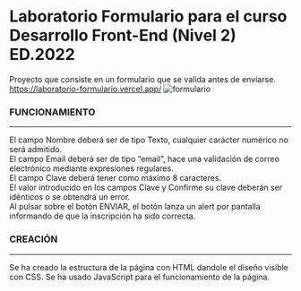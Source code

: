 # Laboratorio Formulario para el curso Desarrollo Front-End (Nivel 2) ED.2022
Proyecto que consiste en un formulario que se valida antes de enviarse.
<br>
https://laboratorio-formulario.vercel.app/
![formulario](https://user-images.githubusercontent.com/114498817/207642533-7e4e1a56-3ef6-415d-a864-99d3bcb34faf.png)

### FUNCIONAMIENTO
-------
El campo Nombre deberá ser de tipo Texto, cualquier carácter numérico no será admitido. <br>
El campo Email deberá ser de tipo “email”, hace una validación de correo electrónico mediante expresiones regulares. <br>
El campo Clave deberá tener como máximo 8 caracteres.<br>
El valor introducido en los campos Clave y Confirme su clave deberán ser idénticos o se obtendrá un error.<br>
Al pulsar sobre el botón ENVIAR, el botón lanza un alert por pantalla informando de que la inscripción ha sido correcta.<br>

### CREACIÓN
-------
Se ha creado la estructura de la página con HTML dandole el diseño visible con CSS. 
Se ha usado JavaScript para el funcionamiento de la página.
 
